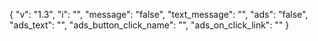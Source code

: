 {
  "v": "1.3",
  "i": "",
  "message": "false",
  "text_message": "",
  "ads": "false",
  "ads_text": "",
  "ads_button_click_name": "",
  "ads_on_click_link": ""
}
